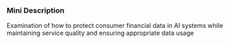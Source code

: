 ### Mini Description

Examination of how to protect consumer financial data in AI systems while maintaining service quality and ensuring appropriate data usage
